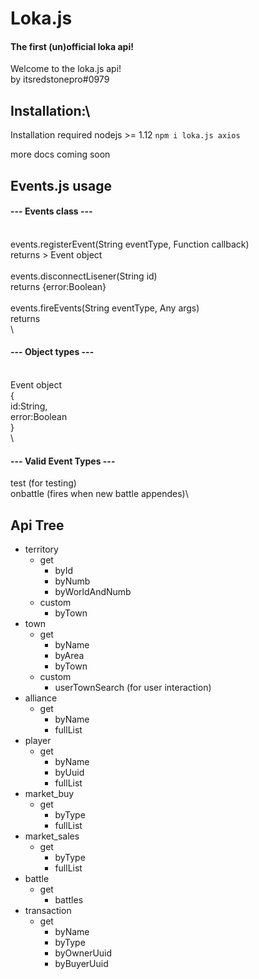 
# Loka.js
#### The first (un)official loka api!


Welcome to the loka.js api!\
by itsredstonepro#0979

## Installation:\
Installation required nodejs >= 1.12
`npm i loka.js axios`


more docs coming soon

## Events.js usage

#### --- Events class ---
\
events.registerEvent(String eventType, Function callback)\
returns > Event object\
\
events.disconnectLisener(String id)\
returns {error:Boolean}\
\
events.fireEvents(String eventType, Any args)\
returns\
\
#### --- Object types ---
\
Event object\
{\
    id:String,\
    error:Boolean\
}\
\
#### --- Valid Event Types ---
test         (for testing)\
onbattle     (fires when new battle appendes)\



## Api Tree

- territory
    - get
        - byId
        - byNumb
        - byWorldAndNumb
    - custom
        - byTown
- town
    - get
        - byName
        - byArea
        - byTown
    - custom
        - userTownSearch (for user interaction)
- alliance
    - get
        - byName
        - fullList
- player
    - get
        - byName
        - byUuid
        - fullList
- market_buy
    - get
        - byType
        - fullList
- market_sales
    - get
        - byType
        - fullList
- battle
    - get
        - battles
- transaction
    - get
        - byName
        - byType
        - byOwnerUuid
        - byBuyerUuid